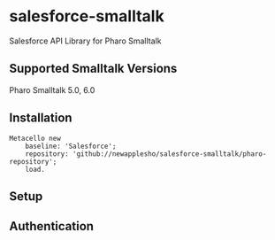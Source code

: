 # salesforce-smalltalk
Salesforce API Library for Pharo Smalltalk

## Supported Smalltalk Versions

Pharo Smalltalk 5.0, 6.0

## Installation

```smalltalk
Metacello new
    baseline: 'Salesforce';
    repository: 'github://newapplesho/salesforce-smalltalk/pharo-repository';
    load.
```

## Setup


## Authentication
